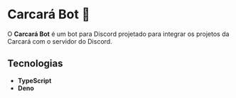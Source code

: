 # Carcará Bot 🦅

O **Carcará Bot** é um bot para Discord projetado para integrar os projetos da Carcará com o servidor do Discord.

## Tecnologias

- **TypeScript**
- **Deno**
